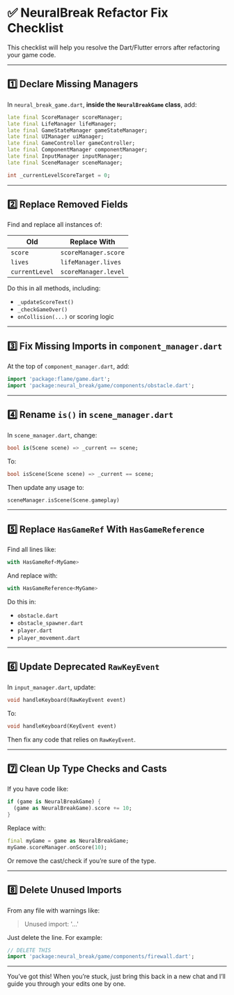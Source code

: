 
# ✅ NeuralBreak Refactor Fix Checklist

This checklist will help you resolve the Dart/Flutter errors after refactoring your game code.

---

## 1️⃣ Declare Missing Managers

In `neural_break_game.dart`, **inside the `NeuralBreakGame` class**, add:

```dart
late final ScoreManager scoreManager;
late final LifeManager lifeManager;
late final GameStateManager gameStateManager;
late final UIManager uiManager;
late final GameController gameController;
late final ComponentManager componentManager;
late final InputManager inputManager;
late final SceneManager sceneManager;

int _currentLevelScoreTarget = 0;
```

---

## 2️⃣ Replace Removed Fields

Find and replace all instances of:

| Old             | Replace With                   |
|----------------|---------------------------------|
| `score`         | `scoreManager.score`           |
| `lives`         | `lifeManager.lives`            |
| `currentLevel`  | `scoreManager.level`           |

Do this in all methods, including:
- `_updateScoreText()`
- `_checkGameOver()`
- `onCollision(...)` or scoring logic

---

## 3️⃣ Fix Missing Imports in `component_manager.dart`

At the top of `component_manager.dart`, add:

```dart
import 'package:flame/game.dart';
import 'package:neural_break/game/components/obstacle.dart';
```

---

## 4️⃣ Rename `is()` in `scene_manager.dart`

In `scene_manager.dart`, change:

```dart
bool is(Scene scene) => _current == scene;
```

To:

```dart
bool isScene(Scene scene) => _current == scene;
```

Then update any usage to:

```dart
sceneManager.isScene(Scene.gameplay)
```

---

## 5️⃣ Replace `HasGameRef` With `HasGameReference`

Find all lines like:

```dart
with HasGameRef<MyGame>
```

And replace with:

```dart
with HasGameReference<MyGame>
```

Do this in:
- `obstacle.dart`
- `obstacle_spawner.dart`
- `player.dart`
- `player_movement.dart`

---

## 6️⃣ Update Deprecated `RawKeyEvent`

In `input_manager.dart`, update:

```dart
void handleKeyboard(RawKeyEvent event)
```

To:

```dart
void handleKeyboard(KeyEvent event)
```

Then fix any code that relies on `RawKeyEvent`.

---

## 7️⃣ Clean Up Type Checks and Casts

If you have code like:

```dart
if (game is NeuralBreakGame) {
  (game as NeuralBreakGame).score += 10;
}
```

Replace with:

```dart
final myGame = game as NeuralBreakGame;
myGame.scoreManager.onScore(10);
```

Or remove the cast/check if you’re sure of the type.

---

## 8️⃣ Delete Unused Imports

From any file with warnings like:

> Unused import: '...'

Just delete the line. For example:

```dart
// DELETE THIS
import 'package:neural_break/game/components/firewall.dart';
```

---

You’ve got this! When you’re stuck, just bring this back in a new chat and I’ll guide you through your edits one by one.
